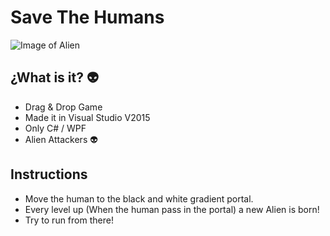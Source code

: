# Save The Humans 
![Image of Alien](http://cdn.shopify.com/s/files/1/0185/5092/products/persons-0089.png?v=1369543499)
## ¿What is it? :alien:
- Drag & Drop Game
- Made it in Visual Studio V2015
- Only C# / WPF
- Alien Attackers :alien:

## Instructions

- Move the human to the black and white gradient portal.
- Every level up (When the human pass in the portal) a new Alien is born!
- Try to run from there!
